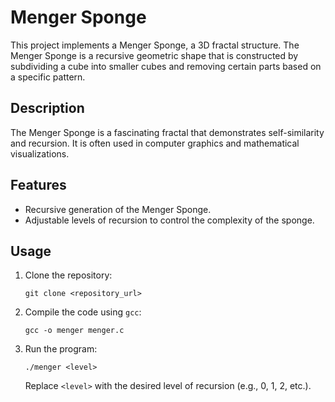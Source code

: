 # Menger Sponge

This project implements a Menger Sponge, a 3D fractal structure. The Menger Sponge is a recursive geometric shape that is constructed by subdividing a cube into smaller cubes and removing certain parts based on a specific pattern.

## Description

The Menger Sponge is a fascinating fractal that demonstrates self-similarity and recursion. It is often used in computer graphics and mathematical visualizations.

## Features

- Recursive generation of the Menger Sponge.
- Adjustable levels of recursion to control the complexity of the sponge.

## Usage

1. Clone the repository:
	```
	git clone <repository_url>
	```
2. Compile the code using `gcc`:
	```
	gcc -o menger menger.c
	```
3. Run the program:
	```
	./menger <level>
	```
	Replace `<level>` with the desired level of recursion (e.g., 0, 1, 2, etc.).
